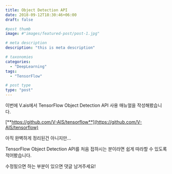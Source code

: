 ```yaml
---
title: Object Detection API
date: 2018-09-12T18:30:46+06:00
draft: false

#post thumb
image: #"images/featured-post/post-1.jpg"

# meta description
description: "this is meta description"

# taxonomies
categories:
  - "DeepLearning"
tags:
  - "TensorFlow"

# post type
type: "post"
---
```


이번에 V.ais에서 TensorFlow Object Detection API 사용 매뉴얼을 작성해봤습니다.

[**https://github.com/V-AIS/tensorflow**](https://github.com/V-AIS/tensorflow)

아직 완벽하게 정리된건 아니지만...

TensorFlow Object Detection API를 처음 접하시는 분이라면 쉽게 따라할 수 있도록 적어봤습니다.

수정됬으면 하는 부분이 있으면 댓글 남겨주세요!
